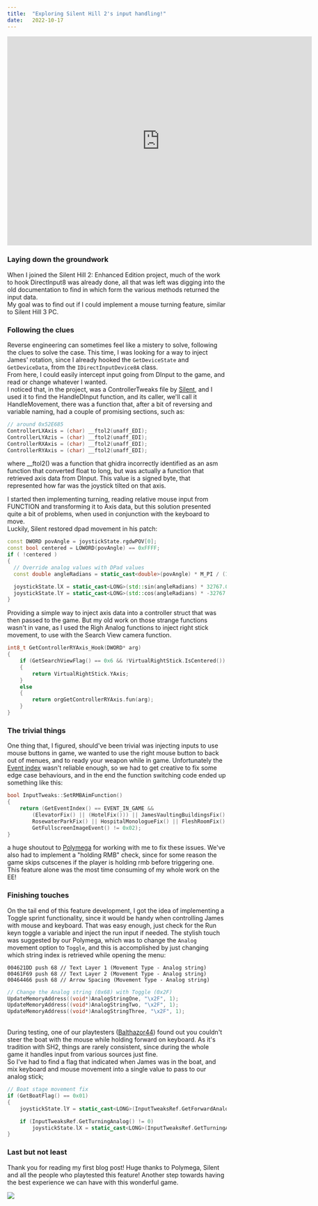```yaml
---
title:  "Exploring Silent Hill 2's input handling!"
date:   2022-10-17 
---
```


<div class="embed-container">
  <iframe
      src="https://www.youtube.com/embed/tO0ptcqxxKk"
      width="700"
      height="480"
      frameborder="0"
      allowfullscreen="true">
  </iframe>
</div>

### [](#header-1)Laying down the groundwork
When I joined the Silent Hill 2: Enhanced Edition project, much of the work to hook DirectInput8 was already done, all that was left was digging into the old documentation to find in which form the various methods returned the input data. <br>My goal was to find out if I could implement a mouse turning feature, similar to Silent Hill 3 PC.

### [](#header-2)Following the clues
Reverse engineering can sometimes feel like a mistery to solve, following the clues to solve the case. This time, I was looking for a way to inject James' rotation, since I already hooked the `GetDeviceState` and `GetDeviceData`, from the `IDirectInputDevice8A` class. 
<br>From here, I could easily intercept input going from DInput to the game, and read or change whatever I wanted.
<br>
I noticed that, in the project, was a ControllerTweaks file by [Silent](https://cookieplmonster.github.io/), and I used it to find the HandleDInput function, and its caller, we'll call it HandleMovement, there was a function that, after a bit of reversing and variable naming, had a couple of promising sections, such as:

```c
// around 0x52E685
ControllerLXAxis = (char) __ftol2(unaff_EDI);
ControllerLYAzis = (char) __ftol2(unaff_EDI);
ControllerRXAxis = (char) __ftol2(unaff_EDI);
ControllerRYAxis = (char) __ftol2(unaff_EDI);
```

where __ftol2() was a function that ghidra incorrectly identified as an asm function that converted float to long, but was actually a function that retrieved axis data from DInput. This value is a signed byte, that represented how far was the joystick tilted on that axis.

I started then implementing turning, reading relative mouse input from FUNCTION and transforming it to  Axis data, but this solution presented quite a bit of problems, when used in conjunction with the keyboard to move. 
<br>Luckily, Silent restored dpad movement in his patch:

```cpp
const DWORD povAngle = joystickState.rgdwPOV[0];
const bool centered = LOWORD(povAngle) == 0xFFFF;
if ( !centered )
{
  // Override analog values with DPad values
  const double angleRadians = static_cast<double>(povAngle) * M_PI / (180.0 * 100.0);

  joystickState.lX = static_cast<LONG>(std::sin(angleRadians) * 32767.0);
  joystickState.lY = static_cast<LONG>(std::cos(angleRadians) * -32767.0);
}
```
Providing a simple way to inject axis data into a controller struct that was then passed to the game.
But my old work on those strange functions wasn't in vane, as I used the Righ Analog functions to inject right stick movement, to use with the Search View camera function.

```cpp
int8_t GetControllerRYAxis_Hook(DWORD* arg)
{
	if (GetSearchViewFlag() == 0x6 && !VirtualRightStick.IsCentered())
	{
		return VirtualRightStick.YAxis;
	}
	else
	{
		return orgGetControllerRYAxis.fun(arg);
	}
}
```

### [](#header-3)The trivial things
One thing that, I figured, should've been trivial was injecting inputs to use mouse buttons in game, we wanted to use the right mouse button to back out of menues, and to ready your weapon while in game. Unfortunately the [Event index](https://github.com/JokieW/SilentHillDatabase/blob/219062a2a3cb596281a9fcf8bf0e01582739894e/SH2/SH2%20PC%20memory%20addresses#L37) wasn't reliable enough, so we had to get creative to fix some edge case behaviours, and in the end the function switching code ended up something like this:

```cpp
bool InputTweaks::SetRMBAimFunction()
{
	return (GetEventIndex() == EVENT_IN_GAME &&
		(ElevatorFix() || (HotelFix())) || JamesVaultingBuildingsFix() || 
		RosewaterParkFix() || HospitalMonologueFix() || FleshRoomFix() ||
		GetFullscreenImageEvent() != 0x02);
}
```
a huge shoutout to [Polymega](https://github.com/Polymega) for working with me to fix these issues.
We've also had to implement a "holding RMB" check, since for some reason the game skips cutscenes if the player is holding rmb before triggering one. This feature alone was the most time consuming of my whole work on the EE!

### [](#header-4)Finishing touches
On the tail end of this feature development, I got the idea of implementing a Toggle sprint functionality, since it would be handy when controlling James with mouse and keyboard. That was easy enough, just check for the Run keyn toggle a variable and inject the run input if needed. The stylish touch was suggested by our Polymega, which was to change the `Analog` movement option to `Toggle`, and this is accomplished by just changing which string index is retrieved while opening the menu:

```
004621DD push 68 // Text Layer 1 (Movement Type - Analog string)
00461F69 push 68 // Text Layer 2 (Movement Type - Analog string)
00464466 push 68 // Arrow Spacing (Movement Type - Analog string)
```

```cpp
// Change the Analog string (0x68) with Toggle (0x2F)
UpdateMemoryAddress((void*)AnalogStringOne, "\x2F", 1);
UpdateMemoryAddress((void*)AnalogStringTwo, "\x2F", 1);
UpdateMemoryAddress((void*)AnalogStringThree, "\x2F", 1);
```

<br>During testing, one of our playtesters ([Balthazor44](https://github.com/Balthazor44)) found out you couldn't steer the boat with the mouse while holding forward on keyboard. As it's tradition with SH2, things are rarely consistent, since during the whole game it handles input from various sources just fine.
<br>So I've had to find a flag that indicated when James was in the boat, and mix keyboard and mouse movement into a single value to pass to our analog stick;

```cpp
// Boat stage movement fix
if (GetBoatFlag() == 0x01)
{
	joystickState.lY = static_cast<LONG>(InputTweaksRef.GetForwardAnalog() * 32767.0);

	if (InputTweaksRef.GetTurningAnalog() != 0)
		joystickState.lX = static_cast<LONG>(InputTweaksRef.GetTurningAnalog() * 32767.0);
}
```
### [](#header-5)Last but not least
Thank you for reading my first blog post! Huge thanks to Polymega, Silent and all the people who playtested this feature! Another step towards having the best experience we can have with this wonderful game.

[![](https://visitcount.itsvg.in/api?id=mercury501&label=Article%20Views&color=12&icon=3&pretty=true)](https://visitcount.itsvg.in)
